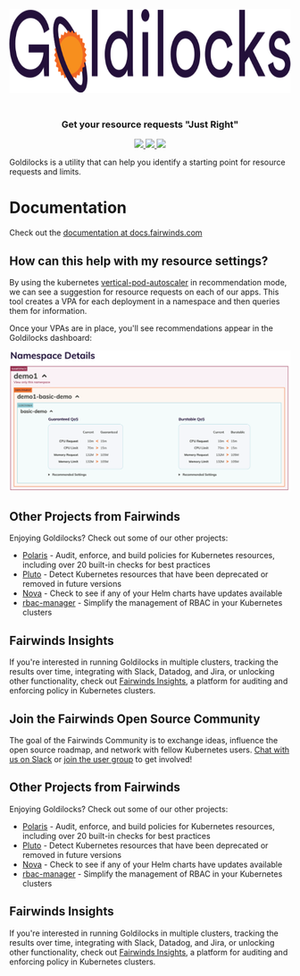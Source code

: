 <div align="center" class="no-border">
    <img src="/img/goldilocks.svg" height="150" alt="Goldilocks" style="padding-bottom: 20px" />
    <br>
    <h3>Get your resource requests "Just Right"</h3>
    <a href="https://github.com/FairwindsOps/goldilocks/releases">
        <img src="https://img.shields.io/github/v/release/FairwindsOps/goldilocks">
    </a>
    <a href="https://goreportcard.com/report/github.com/FairwindsOps/goldilocks">
        <img src="https://goreportcard.com/badge/github.com/FairwindsOps/goldilocks">
    </a>
    <a href="https://circleci.com/gh/FairwindsOps/goldilocks.svg">
        <img src="https://circleci.com/gh/FairwindsOps/goldilocks.svg?style=svg">
    </a>
</div>

Goldilocks is a utility that can help you identify a starting point for resource requests and limits.

# Documentation
Check out the [documentation at docs.fairwinds.com](https://goldilocks.docs.fairwinds.com/)

## How can this help with my resource settings?

By using the kubernetes [vertical-pod-autoscaler](https://github.com/kubernetes/autoscaler/tree/master/vertical-pod-autoscaler) in recommendation mode, we can see a suggestion for resource requests on each of our apps. This tool creates a VPA for each deployment in a namespace and then queries them for information.

Once your VPAs are in place, you'll see recommendations appear in the Goldilocks dashboard:
<div align="center">
<img src="/img/screenshot.png" alt="Goldilocks Screenshot" />
</div>


## Other Projects from Fairwinds

Enjoying Goldilocks? Check out some of our other projects:
* [Polaris](https://github.com/FairwindsOps/Polaris) - Audit, enforce, and build policies for Kubernetes resources, including over 20 built-in checks for best practices
* [Pluto](https://github.com/FairwindsOps/Pluto) - Detect Kubernetes resources that have been deprecated or removed in future versions
* [Nova](https://github.com/FairwindsOps/Nova) - Check to see if any of your Helm charts have updates available
* [rbac-manager](https://github.com/FairwindsOps/rbac-manager) - Simplify the management of RBAC in your Kubernetes clusters

## Fairwinds Insights

If you're interested in running Goldilocks in multiple clusters,
tracking the results over time, integrating with Slack, Datadog, and Jira,
or unlocking other functionality, check out
[Fairwinds Insights](https://www.fairwinds.com/goldilocks-users-insights?utm_source=goldilocks&utm_medium=goldilocks&utm_campaign=goldilocks), a platform for auditing and enforcing policy in Kubernetes clusters.


## Join the Fairwinds Open Source Community

The goal of the Fairwinds Community is to exchange ideas, influence the open source roadmap, and network with fellow Kubernetes users. [Chat with us on Slack](https:\/\/join.slack.com\/t\/fairwindscommunity\/shared_invite\/zt-e3c6vj4l-3lIH6dvKqzWII5fSSFDi1g) or [join the user group](https:\/\/www.fairwinds.com\/open-source-software-user-group) to get involved!


## Other Projects from Fairwinds

Enjoying Goldilocks? Check out some of our other projects:
* [Polaris](https://github.com/FairwindsOps/Polaris) - Audit, enforce, and build policies for Kubernetes resources, including over 20 built-in checks for best practices
* [Pluto](https://github.com/FairwindsOps/Pluto) - Detect Kubernetes resources that have been deprecated or removed in future versions
* [Nova](https://github.com/FairwindsOps/Nova) - Check to see if any of your Helm charts have updates available
* [rbac-manager](https://github.com/FairwindsOps/rbac-manager) - Simplify the management of RBAC in your Kubernetes clusters

## Fairwinds Insights

If you're interested in running Goldilocks in multiple clusters,
tracking the results over time, integrating with Slack, Datadog, and Jira,
or unlocking other functionality, check out
[Fairwinds Insights](https://www.fairwinds.com/goldilocks-users-insights?utm_source=goldilocks&utm_medium=goldilocks&utm_campaign=goldilocks), a platform for auditing and enforcing policy in Kubernetes clusters.
